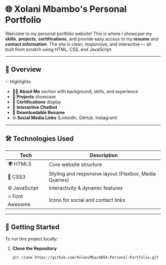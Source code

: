 # 🌐 Xolani Mbambo's Personal Portfolio

Welcome to my personal portfolio website! This is where I showcase my **skills**, **projects**, **certifications**, and provide easy access to my **resume** and **contact information**. The site is clean, responsive, and interactive — all built from scratch using HTML, CSS, and JavaScript.

---

## 📌 Overview

✨ Highlights:
- 🧑‍💼 **About Me** section with background, skills, and experience
- 💼 **Projects** showcase
- 🧾 **Certifications** display
- 💬 **Interactive Chatbot**
- 📄 **Downloadable Resume**
- 🌐 **Social Media Links** (LinkedIn, GitHub, Instagram)

---

## 🛠️ Technologies Used

| Tech | Description |
|------|-------------|
| 🌍 HTML5 | Core website structure |
| 🎨 CSS3 | Styling and responsive layout (Flexbox, Media Queries) |
| ⚙️ JavaScript | Interactivity & dynamic features |
| ⭐ Font Awesome | Icons for social and contact links |

---

## 🚀 Getting Started

To run this project locally:

1. **Clone the Repository**
   ```bash
   git clone https://github.com/XolaniMba/ABSA-Personal-Portfolio.git
